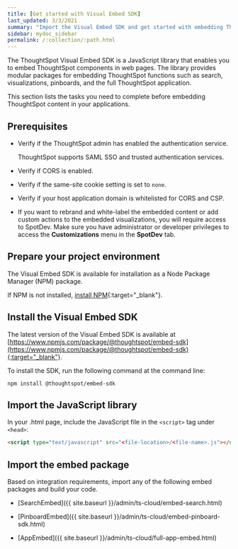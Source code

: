 ```yaml
---
title: [Get started with Visual Embed SDK]
last_updated: 3/3/2021
summary: "Import the Visual Embed SDK and get started with embedding ThoughtSpot in your application."
sidebar: mydoc_sidebar
permalink: /:collection/:path.html
---
```

The ThoughtSpot Visual Embed SDK is a JavaScript library that enables you to embed ThoughtSpot components in web pages. The library provides modular packages for embedding ThoughtSpot functions such as search, visualizations, pinboards, and the full ThoughtSpot application.

This section lists the tasks you need to complete before embedding ThoughtSpot content in your applications.

## Prerequisites

-   Verify if the ThoughtSpot admin has enabled the authentication service.

    ThoughtSpot supports SAML SSO and trusted authentication services.

-   Verify if CORS is enabled.

-   Verify if the same-site cookie setting is set to `none`.

-   Verify if your host application domain is whitelisted for CORS and CSP.

-   If you want to rebrand and white-label the embedded content or add custom actions to the embedded visualizations, you will require access to SpotDev. Make sure you have administrator or developer privileges to access the **Customizations** menu in the **SpotDev** tab.

## Prepare your project environment

The Visual Embed SDK is available for installation as a Node Package Manager (NPM) package.

If NPM is not installed, [install NPM](https://www.npmjs.com/get-npm){:target="_blank"}.

## Install the Visual Embed SDK

The latest version of the Visual Embed SDK is available at [https://www.npmjs.com/package/@thoughtspot/embed-sdk](https://www.npmjs.com/package/@thoughtspot/embed-sdk){:target="_blank"}.

To install the SDK, run the following command at the command line:

``` shell
npm install @thoughtspot/embed-sdk
```

## Import the JavaScript library

In your .html page, include the JavaScript file in the `<script>` tag under `<head>`:

``` html
<script type="text/javascript" src="<file-location>/<file-name>.js"></script>
```

## Import the embed package

Based on integration requirements, import any of the following embed packages and build your code.

-   [SearchEmbed]({{ site.baseurl }}/admin/ts-cloud/embed-search.html)

-   [PinboardEmbed]({{ site.baseurl }}/admin/ts-cloud/embed-pinboard-sdk.html)

-   [AppEmbed]({{ site.baseurl }}/admin/ts-cloud/full-app-embed.html)
